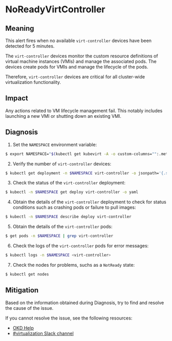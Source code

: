 # NoReadyVirtController
<!-- Edited by Jiří Herrmann, 9 Nov 2022 -->

## Meaning

This alert fires when no available `virt-controller` devices have been detected for 5 minutes.

The `virt-controller` devices monitor the custom resource definitions of virtual machine instances (VMIs) and manage the associated pods. The devices create pods for VMIs and manage the lifecycle of the pods.

Therefore, `virt-controller` devices are critical for all cluster-wide virtualization functionality.

## Impact
Any actions related to VM lifecycle management fail. This notably includes launching a new VMI or shutting down an existing VMI.

## Diagnosis

1. Set the `NAMESPACE` environment variable:
```bash
$ export NAMESPACE="$(kubectl get kubevirt -A -o custom-columns="":.metadata.namespace)"
```

2. Verify the number of `virt-controller` devices:
```bash
$ kubectl get deployment -n $NAMESPACE virt-controller -o jsonpath='{.status.readyReplicas}'
```

3. Check the status of the `virt-controller` deployment:
```bash
$ kubectl -n $NAMESPACE get deploy virt-controller -o yaml
```

4. Obtain the details of the `virt-controller` deployment to check for status conditions such as crashing pods or failure to pull images:
```bash
$ kubectl -n $NAMESPACE describe deploy virt-controller
```

5. Obtain the details of the `virt-controller` pods:
```bash
$ get pods -n $NAMESPACE | grep virt-controller
```

6. Check the logs of the `virt-controller` pods for error messages:
```bash
$ kubectl logs -n $NAMESPACE <virt-controller>
```

7. Check the nodes for problems, suchs as a `NotReady` state:
```bash
$ kubectl get nodes
```

## Mitigation

Based on the information obtained during Diagnosis, try to find and resolve the cause of the issue.

<!--DS: If you cannot resolve the issue, log in to the link:https://access.redhat.com[Customer Portal] and open a support case, attaching the artifacts gathered during the Diagnosis procedure.-->
<!--USstart-->
If you cannot resolve the issue, see the following resources:

- [OKD Help](https://www.okd.io/help/)
- [#virtualization Slack channel](https://kubernetes.slack.com/channels/virtualization)
<!--USend-->

